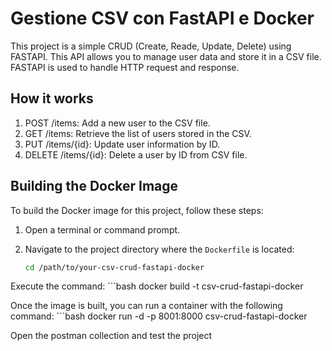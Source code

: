 # Gestione CSV con FastAPI e Docker

This project is a simple CRUD (Create, Reade, Update, Delete) using FASTAPI.
This API allows you to manage user data and store it in a CSV file. FASTAPI is used to handle HTTP request and response.

## How it works

1. POST /items: Add a new user to the CSV file.
2. GET /items: Retrieve the list of users stored in the CSV.
3. PUT /items/{id}: Update user information by ID.
4. DELETE /items/{id}: Delete a user by ID from CSV file.


## Building the Docker Image

To build the Docker image for this project, follow these steps:

1. Open a terminal or command prompt.

2. Navigate to the project directory where the `Dockerfile` is located:

   ```bash
   cd /path/to/your-csv-crud-fastapi-docker

Execute the command:
    ```bash
    docker build -t csv-crud-fastapi-docker

Once the image is built, you can run a container with the following command:
    ```bash
    docker run -d -p 8001:8000 csv-crud-fastapi-docker

Open the postman collection and test the project


